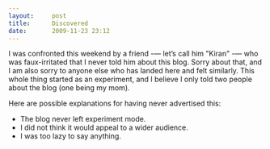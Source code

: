 ```yaml
---
layout:     post
title:      Discovered
date:       2009-11-23 23:12
---
```


I was confronted this weekend by a friend -— let’s call him "Kiran" -—
who was faux-irritated that I never told him about this blog. Sorry
about that, and I am also sorry to anyone else who has landed here and
felt similarly. This whole thing started as an experiment, and I
believe I only told two people about the blog (one being my mom).

Here are possible explanations for having never advertised this:

- The blog never left experiment mode.
- I did not think it would appeal to a wider audience.
- I was too lazy to say anything.

